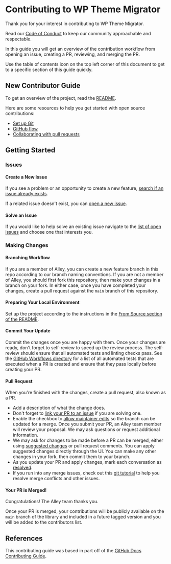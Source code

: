 # Contributing to WP Theme Migrator

Thank you for your interest in contributing to WP Theme Migrator.

Read our
[Code of Conduct](https://github.com/alleyinteractive/.github/blob/main/CODE_OF_CONDUCT.md)
to keep our community approachable and respectable.

In this guide you will get an overview of the contribution workflow from opening
an issue, creating a PR, reviewing, and merging the PR.

Use the table of contents icon on the top left corner of this document to get to
a specific section of this guide quickly.

## New Contributor Guide

To get an overview of the project, read the [README](README.md).

Here are some resources to help you get started with open source contributions:

- [Set up Git](https://docs.github.com/en/get-started/quickstart/set-up-git)
- [GitHub flow](https://docs.github.com/en/get-started/quickstart/github-flow)
- [Collaborating with pull requests](https://docs.github.com/en/github/collaborating-with-pull-requests)

## Getting Started

### Issues

#### Create a New Issue

If you see a problem or an opportunity to create a new feature,
[search if an issue already exists](https://github.com/alleyinteractive/wp-theme-migrator/issues).

If a related issue doesn't exist, you can
[open a new issue](https://github.com/alleyinteractive/wp-theme-migrator/issues/new).

#### Solve an Issue

If you would like to help solve an existing issue navigate to the
[list of open issues](https://github.com/alleyinteractive/wp-theme-migrator/issues)
and choose one that interests you.

### Making Changes

#### Branching Workflow

If you are a member of Alley, you can create a new feature branch in this repo
according to our branch naming conventions. If you are not a member of Alley,
you should first fork this repository, then make your changes in a branch on
your fork. In either case, once you have completed your changes, create a pull
request against the `main` branch of this repository.

#### Preparing Your Local Environment

Set up the project according to the instructions in the
[From Source section of the README](README.md).

#### Commit Your Update

Commit the changes once you are happy with them. Once your changes are ready,
don't forget to self-review to speed up the review process. The self-review
should ensure that all automated tests and linting checks pass. See the
[GitHub Workflows directory](.github/workflows) for a list of all automated
tests that are executed when a PR is created and ensure that they pass locally
before creating your PR.

#### Pull Request

When you're finished with the changes, create a pull request, also known as a
PR.

- Add a description of what the change does.
- Don't forget to
	[link your PR to an issue](https://docs.github.com/en/issues/tracking-your-work-with-issues/linking-a-pull-request-to-an-issue)
	if you are solving one.
- Enable the checkbox to
	[allow maintainer edits](https://docs.github.com/en/github/collaborating-with-issues-and-pull-requests/allowing-changes-to-a-pull-request-branch-created-from-a-fork)
	so the branch can be updated for a merge. Once you submit your PR, an Alley
	team member will review your proposal. We may ask questions or request
	additional information.
- We may ask for changes to be made before a PR can be merged, either using
	[suggested changes](https://docs.github.com/en/github/collaborating-with-issues-and-pull-requests/incorporating-feedback-in-your-pull-request)
	or pull request comments. You can apply suggested changes directly through the
	UI. You can make any other changes in your fork, then commit them to your
	branch.
- As you update your PR and apply changes, mark each conversation as
	[resolved](https://docs.github.com/en/github/collaborating-with-issues-and-pull-requests/commenting-on-a-pull-request#resolving-conversations).
- If you run into any merge issues, check out this
	[git tutorial](https://github.com/skills/resolve-merge-conflicts) to help you
	resolve merge conflicts and other issues.

#### Your PR is Merged!

Congratulations! The Alley team thanks you.

Once your PR is merged, your contributions will be publicly available on the
`main` branch of the library and included in a future tagged version and you will
be added to the contributors list.

## References

This contributing guide was based in part off of the
[GitHub Docs Contributing Guide](https://raw.githubusercontent.com/github/docs/main/CONTRIBUTING.md).
